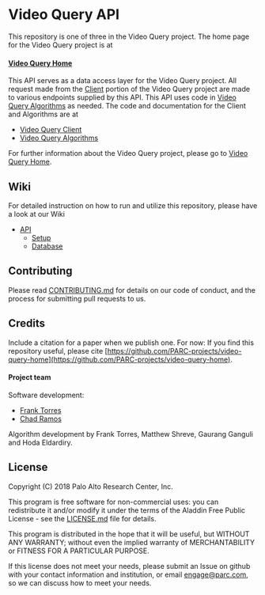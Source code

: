 # Video Query API

This repository is one of three in the Video Query project. The home page for the Video Query project is at

#### <a align=center>[Video Query Home](https://github.com/PARC-projects/video-query-home)</a>

This API serves as a data access layer for the Video Query project. All request made from the
[Client](https://github.com/PARC-projects/video-query-client-web) portion of the Video Query project are made to various endpoints
supplied by this API.  This API uses code in [Video Query Algorithms](https://github.com/PARC-projects/video-query-algorithms) as needed.
The code and documentation for the Client and Algorithms are at

- [Video Query Client](https://github.com/PARC-projects/video-query-client-web)
- [Video Query Algorithms](https://github.com/PARC-projects/video-query-algorithms)

For further information about the Video Query project, please go to [Video Query Home](https://github.com/PARC-projects/video-query-home).

## Wiki
For detailed instruction on how to run and utilize this repository, please have a look at our Wiki

- [API](https://github.com/PARC-projects/video-query-home/wiki/Api)
  - [Setup](https://github.com/PARC-projects/video-query-home/wiki/Api-Setup)
  - [Database](https://github.com/PARC-projects/video-query-home/wiki/Api-Database)

## Contributing

Please read [CONTRIBUTING.md](CONTRIBUTING.md) for details on our code of conduct, and the process for submitting pull
requests to us.

## Credits

Include a citation for a paper when we publish one.  For now:
If you find this repository useful, please cite
[https://github.com/PARC-projects/video-query-home](https://github.com/PARC-projects/video-query-home).

#### Project team
Software development:
- [Frank Torres](https://github.com/fetorres)
- [Chad Ramos](https://github.com/chad-ramos)

Algorithm development by Frank Torres, Matthew Shreve, Gaurang Ganguli and Hoda Eldardiry.

## License

Copyright (C) 2018 Palo Alto Research Center, Inc.

This program is free software for non-commercial uses: you can redistribute it and/or modify
it under the terms of the Aladdin Free Public License - see the [LICENSE.md](LICENSE.md) file for details.

This program is distributed in the hope that it will be useful,
but WITHOUT ANY WARRANTY; without even the implied warranty of
MERCHANTABILITY or FITNESS FOR A PARTICULAR PURPOSE.

If this license does not meet your needs, please submit an Issue on github with
your contact information and institution, or email engage@parc.com, so we can discuss how to meet your needs.

